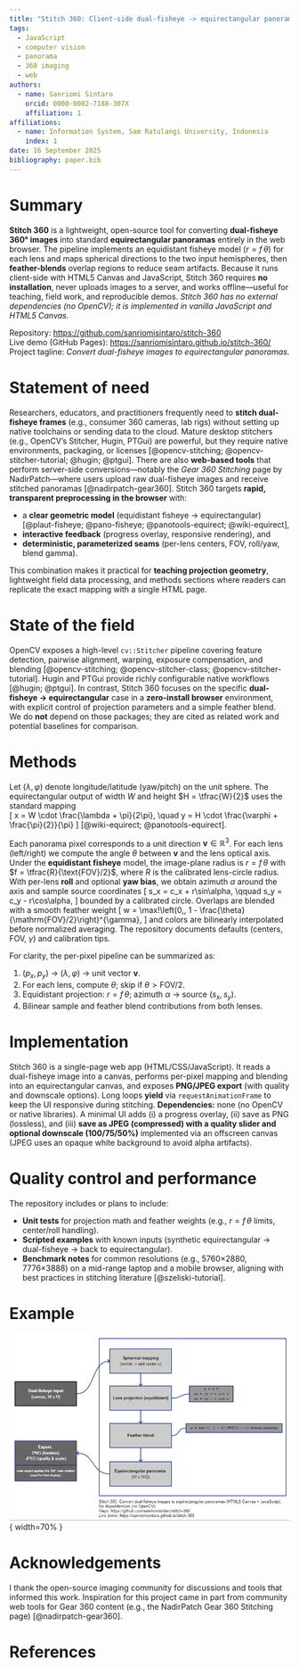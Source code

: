 ```yaml
---
title: "Stitch 360: Client-side dual-fisheye -> equirectangular panorama stitching in the browser"
tags:
  - JavaScript
  - computer vision
  - panorama
  - 360 imaging
  - web
authors:
  - name: Sanriomi Sintaro
    orcid: 0000-0002-7188-307X
    affiliation: 1
affiliations:
  - name: Information System, Sam Ratulangi University, Indonesia
    index: 1
date: 16 September 2025
bibliography: paper.bib
---
```


# Summary

**Stitch 360** is a lightweight, open-source tool for converting **dual-fisheye 360° images** into standard **equirectangular panoramas** entirely in the web browser. The pipeline implements an equidistant fisheye model ($r = f\,\theta$) for each lens and maps spherical directions to the two input hemispheres, then **feather-blends** overlap regions to reduce seam artifacts. Because it runs client-side with HTML5 Canvas and JavaScript, Stitch 360 requires **no installation**, never uploads images to a server, and works offline—useful for teaching, field work, and reproducible demos. *Stitch 360 has no external dependencies (no OpenCV); it is implemented in vanilla JavaScript and HTML5 Canvas.*

Repository: <https://github.com/sanriomisintaro/stitch-360>  
Live demo (GitHub Pages): <https://sanriomisintaro.github.io/stitch-360/>  
Project tagline: *Convert dual-fisheye images to equirectangular panoramas.*

# Statement of need

Researchers, educators, and practitioners frequently need to **stitch dual-fisheye frames** (e.g., consumer 360 cameras, lab rigs) without setting up native toolchains or sending data to the cloud. Mature desktop stitchers (e.g., OpenCV’s Stitcher, Hugin, PTGui) are powerful, but they require native environments, packaging, or licenses [@opencv-stitching; @opencv-stitcher-tutorial; @hugin; @ptgui]. There are also **web-based tools** that perform server-side conversions—notably the *Gear 360 Stitching* page by NadirPatch—where users upload raw dual-fisheye images and receive stitched panoramas [@nadirpatch-gear360]. Stitch 360 targets **rapid, transparent preprocessing in the browser** with:

- a **clear geometric model** (equidistant fisheye -> equirectangular) [@plaut-fisheye; @pano-fisheye; @panotools-equirect; @wiki-equirect],
- **interactive feedback** (progress overlay, responsive rendering), and
- **deterministic, parameterized seams** (per-lens centers, FOV, roll/yaw, blend gamma).

This combination makes it practical for **teaching projection geometry**, lightweight field data processing, and methods sections where readers can replicate the exact mapping with a single HTML page.

# State of the field

OpenCV exposes a high-level `cv::Stitcher` pipeline covering feature detection, pairwise alignment, warping, exposure compensation, and blending [@opencv-stitching; @opencv-stitcher-class; @opencv-stitcher-tutorial]. Hugin and PTGui provide richly configurable native workflows [@hugin; @ptgui]. In contrast, Stitch 360 focuses on the specific **dual-fisheye -> equirectangular** case in a **zero-install browser** environment, with explicit control of projection parameters and a simple feather blend. We do **not** depend on those packages; they are cited as related work and potential baselines for comparison.

# Methods

Let $(\lambda, \varphi)$ denote longitude/latitude (yaw/pitch) on the unit sphere. The equirectangular output of width $W$ and height $H = \tfrac{W}{2}$ uses the standard mapping  
\[
x = W \cdot \frac{\lambda + \pi}{2\pi}, \quad
y = H \cdot \frac{\varphi + \frac{\pi}{2}}{\pi}
\]
[@wiki-equirect; @panotools-equirect].

Each panorama pixel corresponds to a unit direction $\mathbf{v} \in \mathbb{R}^3$. For each lens (left/right) we compute the angle $\theta$ between $\mathbf{v}$ and the lens optical axis. Under the **equidistant fisheye** model, the image-plane radius is $r = f\,\theta$ with $f = \tfrac{R}{\text{FOV}/2}$, where $R$ is the calibrated lens-circle radius. With per-lens **roll** and optional **yaw bias**, we obtain azimuth $\alpha$ around the axis and sample source coordinates
\[
s_x = c_x + r\sin\alpha, \qquad
s_y = c_y - r\cos\alpha,
\]
bounded by a calibrated circle. Overlaps are blended with a smooth feather weight
\[
w = \max\!\left(0,\, 1 - \frac{\theta}{\mathrm{FOV}/2}\right)^{\gamma},
\]
and colors are bilinearly interpolated before normalized averaging. The repository documents defaults (centers, FOV, $\gamma$) and calibration tips.

For clarity, the per-pixel pipeline can be summarized as:

1. $(p_x, p_y)$ -> $(\lambda, \varphi)$ -> unit vector $\mathbf{v}$.  
2. For each lens, compute $\theta$; skip if $\theta > \text{FOV}/2$.  
3. Equidistant projection: $r = f\,\theta$; azimuth $\alpha$ -> source $(s_x, s_y)$.  
4. Bilinear sample and feather blend contributions from both lenses.

# Implementation

Stitch 360 is a single-page web app (HTML/CSS/JavaScript). It reads a dual-fisheye image into a canvas, performs per-pixel mapping and blending into an equirectangular canvas, and exposes **PNG/JPEG export** (with quality and downscale options). Long loops **yield** via `requestAnimationFrame` to keep the UI responsive during stitching. **Dependencies:** none (no OpenCV or native libraries). A minimal UI adds (i) a progress overlay, (ii) save as PNG (lossless), and (iii) **save as JPEG (compressed) with a quality slider and optional downscale (100/75/50%)** implemented via an offscreen canvas (JPEG uses an opaque white background to avoid alpha artifacts).

# Quality control and performance

The repository includes or plans to include:
- **Unit tests** for projection math and feather weights (e.g., $r = f\,\theta$ limits, center/roll handling).
- **Scripted examples** with known inputs (synthetic equirectangular -> dual-fisheye -> back to equirectangular).
- **Benchmark notes** for common resolutions (e.g., 5760×2880, 7776×3888) on a mid-range laptop and a mobile browser, aligning with best practices in stitching literature [@szeliski-tutorial].

# Example

![Processing pipeline of Stitch 360: dual-fisheye input -> spherical mapping -> equidistant lens projection -> feather blend -> equirectangular panorama. Export produces PNG (lossless) or JPEG (quality/scale) and applies the 180° view rotation used for display.](figure-pipeline.png){ width=70% }

# Acknowledgements

I thank the open-source imaging community for discussions and tools that informed this work. Inspiration for this project came in part from community web tools for Gear 360 content (e.g., the NadirPatch Gear 360 Stitching page) [@nadirpatch-gear360].

# References
